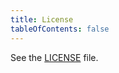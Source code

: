 ```yaml
---
title: License
tableOfContents: false
---
```


See the [LICENSE](https://github.com/olets/zsh-test-runner/blob/main/LICENSE) file.